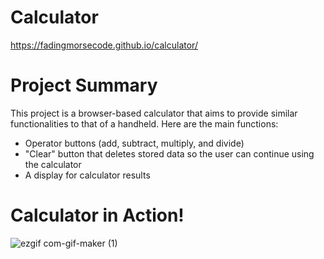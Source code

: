 # Calculator
https://fadingmorsecode.github.io/calculator/
# Project Summary
This project is a browser-based calculator that aims to provide similar functionalities to that of a handheld. 
Here are the main functions:
* Operator buttons (add, subtract, multiply, and divide)
* "Clear" button that deletes stored data so the user can continue using the calculator
* A display for calculator results
# Calculator in Action!
![ezgif com-gif-maker (1)](https://user-images.githubusercontent.com/106215095/213403835-4db5f39c-607c-47f2-8a1e-c48eb1ef2f16.gif)

